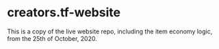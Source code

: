 # creators.tf-website
This is a copy of the live website repo, including the item economy logic, from the 25th of October, 2020.
